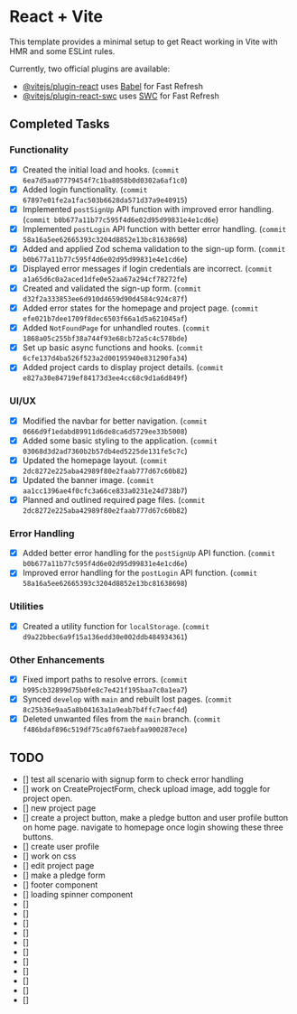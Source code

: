 # React + Vite

This template provides a minimal setup to get React working in Vite with HMR and some ESLint rules.

Currently, two official plugins are available:

- [@vitejs/plugin-react](https://github.com/vitejs/vite-plugin-react/blob/main/packages/plugin-react/README.md) uses [Babel](https://babeljs.io/) for Fast Refresh
- [@vitejs/plugin-react-swc](https://github.com/vitejs/vite-plugin-react-swc) uses [SWC](https://swc.rs/) for Fast Refresh

## Completed Tasks

### **Functionality**

- [x] Created the initial load and hooks. (`commit 6ea7d5aa07779454f7c1ba8058b0d0302a6af1c0`)
- [x] Added login functionality. (`commit 67897e01fe2a1fac503b6628da571d37a9e40915`)
- [x] Implemented `postSignUp` API function with improved error handling. (`commit b0b677a11b77c595f4d6e02d95d99831e4e1cd6e`)
- [x] Implemented `postLogin` API function with better error handling. (`commit 58a16a5ee62665393c3204d8852e13bc81638698`)
- [x] Added and applied Zod schema validation to the sign-up form. (`commit b0b677a11b77c595f4d6e02d95d99831e4e1cd6e`)
- [x] Displayed error messages if login credentials are incorrect. (`commit a1a65d6c0a2aced1dfe0e52aa67a294cf78272fe`)
- [x] Created and validated the sign-up form. (`commit d32f2a333853ee6d910d4659d90d4584c924c87f`)
- [x] Added error states for the homepage and project page. (`commit efe021b7dee1709f8dec6503f66a1d5a621045af`)
- [x] Added `NotFoundPage` for unhandled routes. (`commit 1868a05c255bf38a744f93e68cb72a5c4c578bde`)
- [x] Set up basic async functions and hooks. (`commit 6cfe137d4ba526f523a2d00195940e831290fa34`)
- [x] Added project cards to display project details. (`commit e827a30e84719ef84173d3ee4cc68c9d1a6d849f`)

### **UI/UX**

- [x] Modified the navbar for better navigation. (`commit 0666d9f1edabd89911d6de8ca6d5729ee33b5008`)
- [x] Added some basic styling to the application. (`commit 03068d3d2ad7360b2b57db4ed5225de131fe5c7c`)
- [x] Updated the homepage layout. (`commit 2dc8272e225aba42989f80e2faab777d67c60b82`)
- [x] Updated the banner image. (`commit aa1cc1396ae4f0cfc3a66ce833a0231e24d738b7`)
- [x] Planned and outlined required page files. (`commit 2dc8272e225aba42989f80e2faab777d67c60b82`)

### **Error Handling**

- [x] Added better error handling for the `postSignUp` API function. (`commit b0b677a11b77c595f4d6e02d95d99831e4e1cd6e`)
- [x] Improved error handling for the `postLogin` API function. (`commit 58a16a5ee62665393c3204d8852e13bc81638698`)

### **Utilities**

- [x] Created a utility function for `localStorage`. (`commit d9a22bbec6a9f15a136edd30e002ddb484934361`)

### **Other Enhancements**

- [x] Fixed import paths to resolve errors. (`commit b995cb32899d75b0fe8c7e421f195baa7c0a1ea7`)
- [x] Synced `develop` with `main` and rebuilt lost pages. (`commit 8c25b36e9aa5a8b04163a1a9eab7b4ffc7aecf4d`)
- [x] Deleted unwanted files from the `main` branch. (`commit f486bdaf896c519df75ca0f67aebfaa900287ece`)

## TODO

- [] test all scenario with signup form to check error handling
- [] work on CreateProjectForm, check upload image, add toggle for project open.
- [] new project page
- [] create a project button, make a pledge button and user profile button on home page. navigate to homepage once login showing these three buttons.
- [] create user profile
- [] work on css
- [] edit project page
- [] make a pledge form
- [] footer component
- [] loading spinner component
- []
- []
- []
- []
- []
- []
- []
- []
- []
- []
- []
